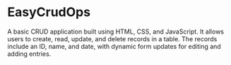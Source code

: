 # EasyCrudOps
A basic CRUD application built using HTML, CSS, and JavaScript. It allows users to create, read, update, and delete records in a table. The records include an ID, name, and date, with dynamic form updates for editing and adding entries.
